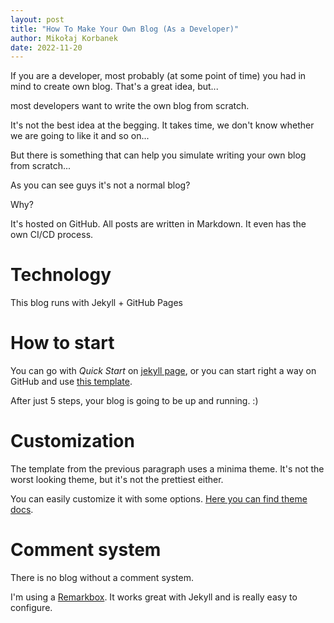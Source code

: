 ```yaml
---
layout: post
title: "How To Make Your Own Blog (As a Developer)"
author: Mikołaj Korbanek
date: 2022-11-20
---
```


If you are a developer, most probably (at some point of time) you had in mind to create own blog. That's a great idea, but...

most developers want to write the own blog from scratch.

It's not the best idea at the begging. It takes time, we don't know whether we are going to like it and so on...

But there is something that can help you simulate writing your own blog from scratch...

As you can see guys it's not a normal blog?

Why?

It's hosted on GitHub. All posts are written in Markdown. It even has the own CI/CD process. 

# Technology

This blog runs with Jekyll + GitHub Pages

# How to start

You can go with *Quick Start* on [jekyll page](https://jekyllrb.com), or you can start right a way on GitHub and use [this template](https://github.com/skills/github-pages).

After just 5 steps, your blog is going to be up and running. :)

# Customization

The template from the previous paragraph uses a minima theme. It's not the worst looking theme, but it's not the prettiest either. 

You can easily customize it with some options. [Here you can find theme docs](https://github.com/jekyll/minima).

# Comment system

There is no blog without a comment system.

I'm using a [Remarkbox](https://www.remarkbox.com). It works great with Jekyll and is really easy to configure.